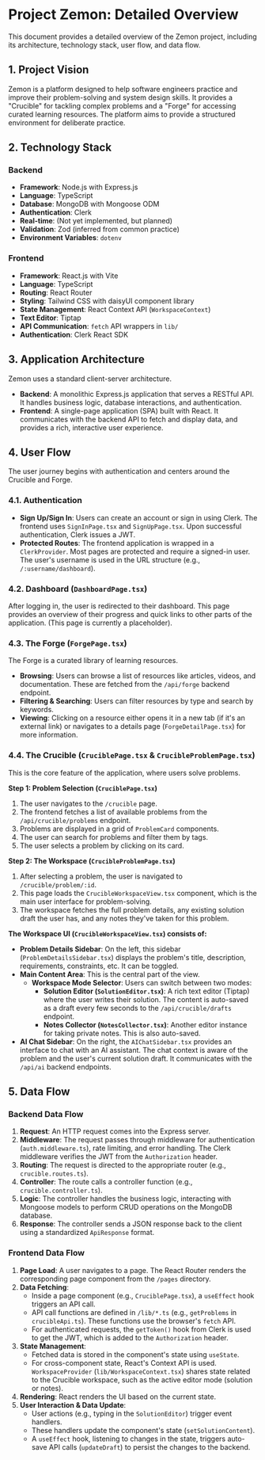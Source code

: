 
# Project Zemon: Detailed Overview

This document provides a detailed overview of the Zemon project, including its architecture, technology stack, user flow, and data flow.

## 1. Project Vision

Zemon is a platform designed to help software engineers practice and improve their problem-solving and system design skills. It provides a "Crucible" for tackling complex problems and a "Forge" for accessing curated learning resources. The platform aims to provide a structured environment for deliberate practice.

## 2. Technology Stack

### Backend
- **Framework**: Node.js with Express.js
- **Language**: TypeScript
- **Database**: MongoDB with Mongoose ODM
- **Authentication**: Clerk
- **Real-time**: (Not yet implemented, but planned)
- **Validation**: Zod (inferred from common practice)
- **Environment Variables**: `dotenv`

### Frontend
- **Framework**: React.js with Vite
- **Language**: TypeScript
- **Routing**: React Router
- **Styling**: Tailwind CSS with daisyUI component library
- **State Management**: React Context API (`WorkspaceContext`)
- **Text Editor**: Tiptap
- **API Communication**: `fetch` API wrappers in `lib/`
- **Authentication**: Clerk React SDK

## 3. Application Architecture

Zemon uses a standard client-server architecture.

-   **Backend**: A monolithic Express.js application that serves a RESTful API. It handles business logic, database interactions, and authentication.
-   **Frontend**: A single-page application (SPA) built with React. It communicates with the backend API to fetch and display data, and provides a rich, interactive user experience.

## 4. User Flow

The user journey begins with authentication and centers around the Crucible and Forge.

### 4.1. Authentication
- **Sign Up/Sign In**: Users can create an account or sign in using Clerk. The frontend uses `SignInPage.tsx` and `SignUpPage.tsx`. Upon successful authentication, Clerk issues a JWT.
- **Protected Routes**: The frontend application is wrapped in a `ClerkProvider`. Most pages are protected and require a signed-in user. The user's username is used in the URL structure (e.g., `/:username/dashboard`).

### 4.2. Dashboard (`DashboardPage.tsx`)
After logging in, the user is redirected to their dashboard. This page provides an overview of their progress and quick links to other parts of the application. (This page is currently a placeholder).

### 4.3. The Forge (`ForgePage.tsx`)
The Forge is a curated library of learning resources.
- **Browsing**: Users can browse a list of resources like articles, videos, and documentation. These are fetched from the `/api/forge` backend endpoint.
- **Filtering & Searching**: Users can filter resources by type and search by keywords.
- **Viewing**: Clicking on a resource either opens it in a new tab (if it's an external link) or navigates to a details page (`ForgeDetailPage.tsx`) for more information.

### 4.4. The Crucible (`CruciblePage.tsx` & `CrucibleProblemPage.tsx`)
This is the core feature of the application, where users solve problems.

**Step 1: Problem Selection (`CruciblePage.tsx`)**
1.  The user navigates to the `/crucible` page.
2.  The frontend fetches a list of available problems from the `/api/crucible/problems` endpoint.
3.  Problems are displayed in a grid of `ProblemCard` components.
4.  The user can search for problems and filter them by tags.
5.  The user selects a problem by clicking on its card.

**Step 2: The Workspace (`CrucibleProblemPage.tsx`)**
1.  After selecting a problem, the user is navigated to `/crucible/problem/:id`.
2.  This page loads the `CrucibleWorkspaceView.tsx` component, which is the main user interface for problem-solving.
3.  The workspace fetches the full problem details, any existing solution draft the user has, and any notes they've taken for this problem.

**The Workspace UI (`CrucibleWorkspaceView.tsx`) consists of:**
-   **Problem Details Sidebar**: On the left, this sidebar (`ProblemDetailsSidebar.tsx`) displays the problem's title, description, requirements, constraints, etc. It can be toggled.
-   **Main Content Area**: This is the central part of the view.
    -   **Workspace Mode Selector**: Users can switch between two modes:
        -   **Solution Editor (`SolutionEditor.tsx`)**: A rich text editor (Tiptap) where the user writes their solution. The content is auto-saved as a draft every few seconds to the `/api/crucible/drafts` endpoint.
        -   **Notes Collector (`NotesCollector.tsx`)**: Another editor instance for taking private notes. This is also auto-saved.
-   **AI Chat Sidebar**: On the right, the `AIChatSidebar.tsx` provides an interface to chat with an AI assistant. The chat context is aware of the problem and the user's current solution draft. It communicates with the `/api/ai` backend endpoints.

## 5. Data Flow

### Backend Data Flow
1.  **Request**: An HTTP request comes into the Express server.
2.  **Middleware**: The request passes through middleware for authentication (`auth.middleware.ts`), rate limiting, and error handling. The Clerk middleware verifies the JWT from the `Authorization` header.
3.  **Routing**: The request is directed to the appropriate router (e.g., `crucible.routes.ts`).
4.  **Controller**: The route calls a controller function (e.g., `crucible.controller.ts`).
5.  **Logic**: The controller handles the business logic, interacting with Mongoose models to perform CRUD operations on the MongoDB database.
6.  **Response**: The controller sends a JSON response back to the client using a standardized `ApiResponse` format.

### Frontend Data Flow
1.  **Page Load**: A user navigates to a page. The React Router renders the corresponding page component from the `/pages` directory.
2.  **Data Fetching**:
    -   Inside a page component (e.g., `CruciblePage.tsx`), a `useEffect` hook triggers an API call.
    -   API call functions are defined in `/lib/*.ts` (e.g., `getProblems` in `crucibleApi.ts`). These functions use the browser's `fetch` API.
    -   For authenticated requests, the `getToken()` hook from Clerk is used to get the JWT, which is added to the `Authorization` header.
3.  **State Management**:
    -   Fetched data is stored in the component's state using `useState`.
    -   For cross-component state, React's Context API is used. `WorkspaceProvider` (`lib/WorkspaceContext.tsx`) shares state related to the Crucible workspace, such as the active editor mode (solution or notes).
4.  **Rendering**: React renders the UI based on the current state.
5.  **User Interaction & Data Update**:
    -   User actions (e.g., typing in the `SolutionEditor`) trigger event handlers.
    -   These handlers update the component's state (`setSolutionContent`).
    -   A `useEffect` hook, listening to changes in the state, triggers auto-save API calls (`updateDraft`) to persist the changes to the backend.

